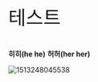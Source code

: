 <p style="font-style: italic; font: 1cm 궁서;"> 테스트 </p>

<strong>히히(he he)</strong>
<strong>허허(her her)</strong>


![1513248045538](https://user-images.githubusercontent.com/101381006/158955116-38860d23-ce13-4c73-ac78-3097d2794a35.jpg)
